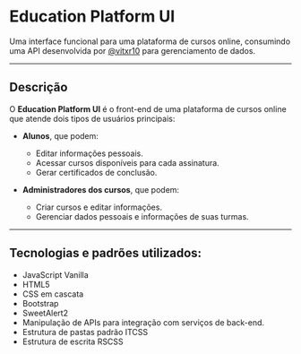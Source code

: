 # Education Platform UI

Uma interface funcional para uma plataforma de cursos online, consumindo uma API desenvolvida por [@vitxr10](https://github.com/vitxr10) para gerenciamento de dados.

---

## Descrição

O **Education Platform UI** é o front-end de uma plataforma de cursos online que atende dois tipos de usuários principais:  
- **Alunos**, que podem:  
  - Editar informações pessoais.  
  - Acessar cursos disponíveis para cada assinatura.  
  - Gerar certificados de conclusão.
     
- **Administradores dos cursos**, que podem:  
  - Criar cursos e editar informações.  
  - Gerenciar dados pessoais e informações de suas turmas.  

---

## Tecnologias e padrões utilizados:

- JavaScript Vanilla
- HTML5
- CSS em cascata
- Bootstrap
- SweetAlert2
- Manipulação de APIs para integração com serviços de back-end.
- Estrutura de pastas padrão ITCSS
- Estrutura de escrita RSCSS
